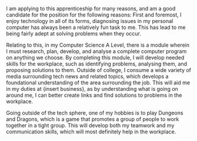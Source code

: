 I am applying to this apprenticeship for many reasons, and am a good candidate for the position for the following reasons: First and foremost, I enjoy technology in all of its forms, diagnosing issues in my personal computer has always been a relatively fun task to me. This has lead to me being fairly adept at solving problems when they occur.

Relating to this, in my Computer Science A Level, there is a module wherein I must research, plan, develop, and analyse a complete computer program on anything we choose. By completing this module, I will develop needed skills for the workplace, such as identifying problems, analysing them, and proposing solutions to them. Outside of college, I consume a wide variety of media surrounding tech news and related topics, which develops a foundational understanding of the area surrounding the job. This will aid me in my duties at {insert business}, as by understanding what is going on around me, I can better create links and find solutions to problems in the workplace.

Going outside of the tech sphere, one of my hobbies is to play Dungeons and Dragons, which is a game that promotes a group of people to work together in a tight group. This will develop both my teamwork and my communication skills, which will most definitely help in the workplace.